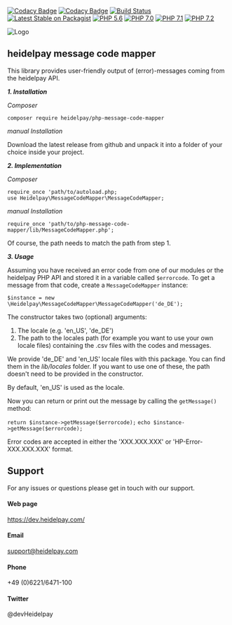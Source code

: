 [![Codacy Badge](https://api.codacy.com/project/badge/Coverage/1ffcac3178b54be18ec9816ef2db8e4e)](https://www.codacy.com/app/heidelpay/php-message-code-mapper?utm_source=github.com&utm_medium=referral&utm_content=heidelpay/php-messages-code-mapper&utm_campaign=Badge_Coverage)
[![Codacy Badge](https://api.codacy.com/project/badge/Grade/1ffcac3178b54be18ec9816ef2db8e4e)](https://www.codacy.com/app/heidelpay/php-message-code-mapper?utm_source=github.com&amp;utm_medium=referral&amp;utm_content=heidelpay/php-messages-code-mapper&amp;utm_campaign=Badge_Grade)
[![Build Status](https://travis-ci.org/heidelpay/php-message-code-mapper.svg?branch=master)](https://travis-ci.org/heidelpay/php-message-code-mapper)
[![Latest Stable on Packagist](https://poser.pugx.org/heidelpay/php-message-code-mapper/v/stable)](https://packagist.org/packages/heidelpay/php-message-code-mapper)
[![PHP 5.6](https://img.shields.io/badge/php-5.6-blue.svg)](http://www.php.net)
[![PHP 7.0](https://img.shields.io/badge/php-7.0-blue.svg)](http://www.php.net)
[![PHP 7.1](https://img.shields.io/badge/php-7.1-blue.svg)](http://www.php.net)
[![PHP 7.2](https://img.shields.io/badge/php-7.2-blue.svg)](http://www.php.net)

![Logo](http://dev.heidelpay.com/devHeidelpay_400_180.jpg)

## heidelpay message code mapper

This library provides user-friendly output of (error)-messages coming from
the heidelpay API.


***1. Installation***

_Composer_
```
composer require heidelpay/php-message-code-mapper
```

_manual Installation_

Download the latest release from github and unpack it into a folder of your
choice inside your project.


***2. Implementation***

_Composer_
```
require_once 'path/to/autoload.php;
use Heidelpay\MessageCodeMapper\MessageCodeMapper;
```

_manual Installation_
```
require_once 'path/to/php-message-code-mapper/lib/MessageCodeMapper.php';
```

Of course, the path needs to match the path from step 1.


***3. Usage***

Assuming you have received an error code from one of our modules or the
heidelpay PHP API and stored it in a variable called `$errorcode`.
To get a message from that code, create a `MessageCodeMapper` instance:
```
$instance = new \Heidelpay\MessageCodeMapper\MessageCodeMapper('de_DE');
```

The constructor takes two (optional) arguments:

1. The locale (e.g. 'en_US', 'de_DE')
2. The path to the locales path (for example you want to use your own locale files) 
containing the .csv files with the codes and messages.

We provide 'de_DE' and 'en_US' locale files with this package. You can find them in the
_lib/locales_ folder. If you want to use one of these, the path doesn't need to be
provided in the constructor.

By default, 'en_US' is used as the locale.


Now you can return or print out the message by calling the `getMessage()` method:

```return $instance->getMessage($errorcode);```
```echo $instance->getMessage($errorcode);```

Error codes are accepted in either the 'XXX.XXX.XXX' or 'HP-Error-XXX.XXX.XXX' format.

## Support
For any issues or questions please get in touch with our support.

#### Web page
https://dev.heidelpay.com/
 
#### Email
support@heidelpay.com
 
#### Phone
+49 (0)6221/6471-100

#### Twitter
@devHeidelpay